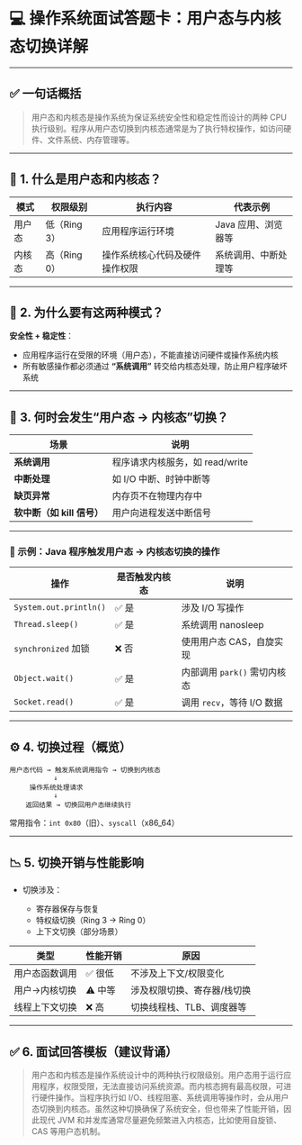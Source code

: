 # 💻 操作系统面试答题卡：用户态与内核态切换详解

---

## ✅ 一句话概括

> 用户态和内核态是操作系统为保证系统安全性和稳定性而设计的两种 CPU 执行级别。程序从用户态切换到内核态通常是为了执行特权操作，如访问硬件、文件系统、内存管理等。

---

## 🎯 1. 什么是用户态和内核态？

| 模式  | 权限级别      | 执行内容            | 代表示例         |
| --- | --------- | --------------- | ------------ |
| 用户态 | 低（Ring 3） | 应用程序运行环境        | Java 应用、浏览器等 |
| 内核态 | 高（Ring 0） | 操作系统核心代码及硬件操作权限 | 系统调用、中断处理等   |

---

## 🔁 2. 为什么要有这两种模式？

**安全性 + 稳定性**：

* 应用程序运行在受限的环境（用户态），不能直接访问硬件或操作系统内核
* 所有敏感操作都必须通过 **“系统调用”** 转交给内核态处理，防止用户程序破坏系统

---

## 🔄 3. 何时会发生“用户态 → 内核态”切换？

| 场景                 | 说明                    |
| ------------------ | --------------------- |
| **系统调用**           | 程序请求内核服务，如 read/write |
| **中断处理**           | 如 I/O 中断、时钟中断等        |
| **缺页异常**           | 内存页不在物理内存中            |
| **软中断（如 kill 信号）** | 用户向进程发送中断信号           |

---

### 🧠 示例：Java 程序触发用户态 → 内核态切换的操作

| 操作                     | 是否触发内核态 | 说明                  |
| ---------------------- | ------- | ------------------- |
| `System.out.println()` | ✅ 是     | 涉及 I/O 写操作          |
| `Thread.sleep()`       | ✅ 是     | 系统调用 nanosleep      |
| `synchronized` 加锁      | ❌ 否     | 使用用户态 CAS，自旋实现      |
| `Object.wait()`        | ✅ 是     | 内部调用 `park()` 需切内核态 |
| `Socket.read()`        | ✅ 是     | 调用 `recv`，等待 I/O 数据 |

---

## ⚙️ 4. 切换过程（概览）

```
用户态代码 → 触发系统调用指令 → 切换到内核态
           ↓
     操作系统处理请求
           ↓
    返回结果 → 切换回用户态继续执行
```

常用指令：`int 0x80`（旧）、`syscall`（x86\_64）

---

## 📉 5. 切换开销与性能影响

* 切换涉及：

  * 寄存器保存与恢复
  * 特权级切换（Ring 3 → Ring 0）
  * 上下文切换（部分场景）

| 类型      | 性能开销  | 原因             |
| ------- | ----- | -------------- |
| 用户态函数调用 | ✅ 很低  | 不涉及上下文/权限变化    |
| 用户→内核切换 | ⚠️ 中等 | 涉及权限切换、寄存器/栈切换 |
| 线程上下文切换 | ❌ 高   | 切换线程栈、TLB、调度器等 |

---

## ✅ 6. 面试回答模板（建议背诵）

> 用户态和内核态是操作系统设计中的两种执行权限级别。用户态用于运行应用程序，权限受限，无法直接访问系统资源。而内核态拥有最高权限，可进行硬件操作。当程序执行如 I/O、线程阻塞、系统调用等操作时，会从用户态切换到内核态。虽然这种切换确保了系统安全，但也带来了性能开销，因此现代 JVM 和并发库通常尽量避免频繁进入内核态，比如使用自旋锁、CAS 等用户态机制。